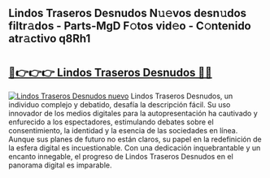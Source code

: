 ## Lindos Traseros Desnudos N𝚞𝚎vos desn𝚞dos filtr𝚊dos - Parts-MgD F𝚘tos vid𝚎o - C𝚘ntenido atr𝚊ctivo q8Rh1

# <h2><a href="http://mbbshjb.tromn.icu/?c=Lindos+Traseros+Desnudos">🔗👉👉👉 Lindos Traseros Desnudos 🔗🔗</a></h2>

[![Lindos Traseros Desnudos nuevo](https://i.imgur.com/pEAQMta.gif)](http://mbbshjb.tromn.icu/?c=Lindos+Traseros+Desnudos)
Lindos Traseros Desnudos, un individuo complejo y debatido, desafía la descripción fácil. Su uso innovador de los medios digitales para la autopresentación ha cautivado y enfurecido a los espectadores, estimulando debates sobre el consentimiento, la identidad y la esencia de las sociedades en línea. Aunque sus planes de futuro no están claros, su papel en la redefinición de la esfera digital es incuestionable. Con una dedicación inquebrantable y un encanto innegable, el progreso de Lindos Traseros Desnudos en el panorama digital es imparable.
